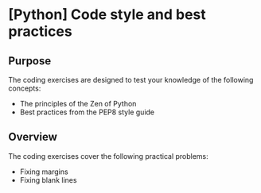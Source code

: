 # [Python] Code style and best practices

## Purpose

The coding exercises are designed to test your knowledge of the following concepts:

- The principles of the Zen of Python
- Best practices from the PEP8 style guide

## Overview

The coding exercises cover the following practical problems:

- Fixing margins
- Fixing blank lines
